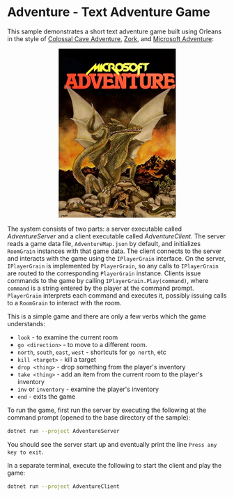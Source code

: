 # Adventure - Text Adventure Game

This sample demonstrates a short text adventure game built using Orleans in the style of [Colossal Cave Adventure](https://en.wikipedia.org/wiki/Colossal_Cave_Adventure), [Zork](https://en.wikipedia.org/wiki/Zork), and [Microsoft Adventure](https://en.wikipedia.org/wiki/Microsoft_Adventure):

<p align="center">
    <img src="./assets/BoxArt.jpg" />
</p>

The system consists of two parts: a server executable called *AdventureServer* and a client executable called *AdventureClient*.
The server reads a game data file, `AdventureMap.json` by default, and initializes `RoomGrain` instances with that game data.
The client connects to the server and interacts with the game using the `IPlayerGrain` interface.
On the server, `IPlayerGrain` is implemented by `PlayerGrain`, so any calls to `IPlayerGrain` are routed to the corresponding `PlayerGrain` instance.
Clients issue commands to the game by calling `IPlayerGrain.Play(command)`, where `command` is a string entered by the player at the command prompt. `PlayerGrain` interprets each command and executes it, possibly issuing calls to a `RoomGrain` to interact with the room.

This is a simple game and there are only a few verbs which the game understands:

* `look` - to examine the current room
* `go <direction>` - to move to a different room.
* `north`, `south`, `east`, `west` - shortcuts for `go north`, etc
* `kill <target>` - kill a target
* `drop <thing>` - drop something from the player's inventory
* `take <thing>` - add an item from the current room to the player's inventory
* `inv` or `inventory` - examine the player's inventory
* `end` - exits the game

To run the game, first run the server by executing the following at the command prompt (opened to the base directory of the sample):

``` bash
dotnet run --project AdventureServer
```

You should see the server start up and eventually print the line `Press any key to exit`.

In a separate terminal, execute the following to start the client and play the game:

``` bash
dotnet run --project AdventureClient
```